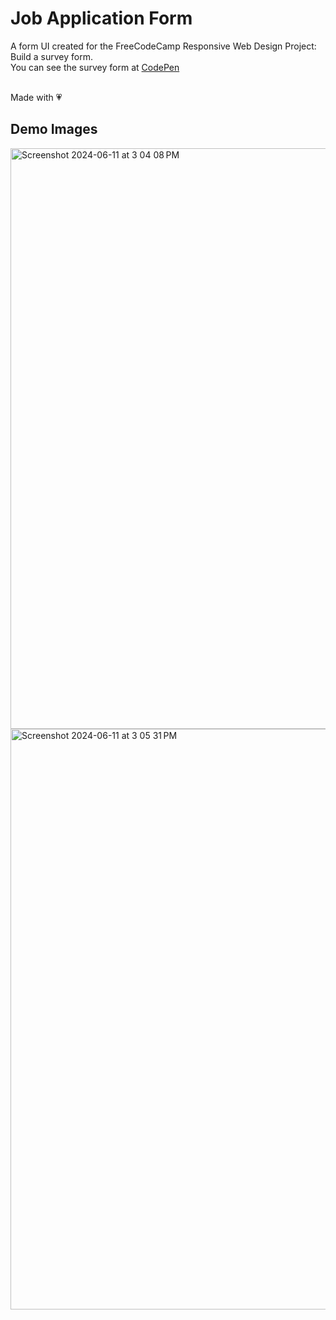 # Job Application Form
A form UI created for the FreeCodeCamp Responsive Web Design Project: Build a survey form.<br/>
You can see the survey form at [CodePen](https://codepen.io/aarxa-the-sans/full/oNRGPNd)<br/><br/>

Made with :heartpulse:

## Demo Images
<img width="929" alt="Screenshot 2024-06-11 at 3 04 08 PM" src="https://github.com/aarxa/Responsive-Web-Design-FreeCodeCamp/assets/113505509/4cd145fb-6897-42ac-9055-82dd78230c56">
<img width="929" alt="Screenshot 2024-06-11 at 3 05 31 PM" src="https://github.com/aarxa/Responsive-Web-Design-FreeCodeCamp/assets/113505509/299b1c42-29af-4984-91bc-be126ec80121">
